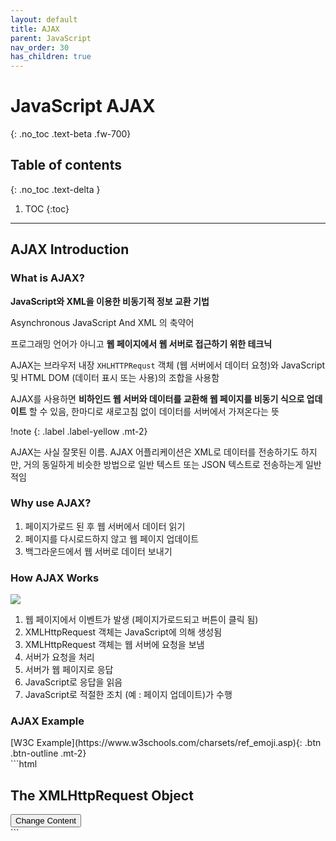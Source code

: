 ```yaml
---
layout: default
title: AJAX
parent: JavaScript
nav_order: 30
has_children: true
---
```


# JavaScript AJAX
{: .no_toc .text-beta .fw-700}

## Table of contents
{: .no_toc .text-delta }

1. TOC
{:toc}

---

## AJAX Introduction

### What is AJAX?

**JavaScript와 XML을 이용한 비동기적 정보 교환 기법**

Asynchronous JavaScript And XML 의 축약어

프로그래밍 언어가 아니고 **웹 페이지에서 웹 서버로 접근하기 위한 테크닉**

AJAX는 브라우저 내장 `XHLHTTPRequst` 객체 (웹 서버에서 데이터 요청)와 JavaScript 및 HTML DOM (데이터 표시 또는 사용)의 조합을 사용함

AJAX를 사용하면 **비하인드 웹 서버와 데이터를 교환해 웹 페이지를 비동기 식으로 업데이트** 할 수 있음, 한마디로 새로고침 없이 데이터를 서버에서 가져온다는 뜻

!note
{: .label .label-yellow .mt-2}
<div class="code-example" markdown="1">
AJAX는 사실 잘못된 이름. AJAX 어플리케이션은 XML로 데이터를 전송하기도 하지만, 거의 동일하게 비슷한 방법으로 일반 텍스트 또는 JSON 텍스트로 전송하는게 일반적임 
</div>

### Why use AJAX?

1. 페이지가로드 된 후 웹 서버에서 데이터 읽기
2. 페이지를 다시로드하지 않고 웹 페이지 업데이트
3. 백그라운드에서 웹 서버로 데이터 보내기

### How AJAX Works

![](https://www.w3schools.com/js/pic_ajax.gif)

1. 웹 페이지에서 이벤트가 발생 (페이지가로드되고 버튼이 클릭 됨)
2. XMLHttpRequest 객체는 JavaScript에 의해 생성됨
3. XMLHttpRequest 객체는 웹 서버에 요청을 보냄
4. 서버가 요청을 처리
5. 서버가 웹 페이지로 응답
6. JavaScript로 응답을 읽음
7. JavaScript로 적절한 조치 (예 : 페이지 업데이트)가 수행

### AJAX Example

<div class="code-example" markdown="1">
<span class="fs-2">
[W3C Example](https://www.w3schools.com/charsets/ref_emoji.asp){: .btn  .btn-outline .mt-2}
</span>
</div>
```html
<body>

<div id="demo">
<h2>The XMLHttpRequest Object</h2>
<button type="button" onclick="loadDoc()">Change Content</button>
</div>

<script>
function loadDoc() {
  var xhttp = new XMLHttpRequest();
  xhttp.onreadystatechange = function() {
    if (this.readyState == 4 && this.status == 200) {
      document.getElementById("demo").innerHTML =
      this.responseText;
    }
  };
  xhttp.open("GET", "ajax_info.txt", true);
  xhttp.send();
}
</script>

</body>
```

